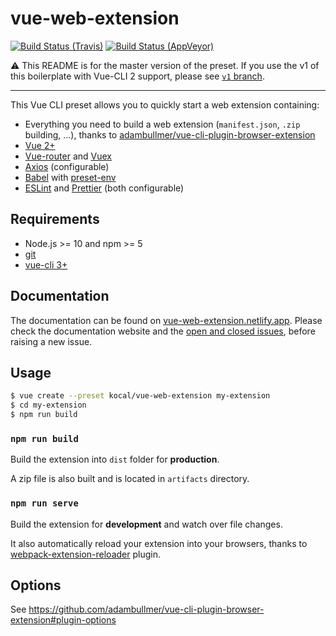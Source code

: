 # vue-web-extension

[![Build Status (Travis)](https://travis-ci.org/Kocal/vue-web-extension.svg?branch=master)](https://travis-ci.org/Kocal/vue-web-extension)
[![Build Status (AppVeyor)](https://ci.appveyor.com/api/projects/status/huaoxwvqcoyx2x08/branch/master?svg=true)](https://ci.appveyor.com/project/Kocal/vue-web-extension/branch/master)

:warning: This README is for the master version of the preset. If you use the v1 of this boilerplate with Vue-CLI 2 support, please see [`v1` branch](https://github.com/Kocal/vue-web-extension/tree/v1).

---

This Vue CLI preset allows you to quickly start a web extension containing:

- Everything you need to build a web extension (`manifest.json`, `.zip` building, ...), thanks to [adambullmer/vue-cli-plugin-browser-extension](https://github.com/adambullmer/vue-cli-plugin-browser-extension)
- [Vue 2+](https://github.com/vuejs/vue)
- [Vue-router](https://github.com/vuejs/vue-router) and [Vuex](https://github.com/vuejs/vuex)
- [Axios](https://github.com/axios/axios) (configurable)
- [Babel](https://github.com/babel/babel) with [preset-env](https://github.com/babel/babel/tree/master/packages/babel-preset-env)
- [ESLint](https://github.com/eslint/eslint) and [Prettier](https://github.com/prettier/prettier) (both configurable)

## Requirements

- Node.js >= 10 and npm >= 5
- [git](https://git-scm.com)
- [vue-cli 3+](https://github.com/vuejs/vue-cli)

## Documentation

The documentation can be found on [vue-web-extension.netlify.app](https://vue-web-extension.netlify.app/). Please check the documentation website and the [open and closed issues](https://github.com/Kocal/vue-web-extension/issues?q=), before raising a new issue.

## Usage

```bash
$ vue create --preset kocal/vue-web-extension my-extension
$ cd my-extension
$ npm run build
```

### `npm run build`

Build the extension into `dist` folder for **production**.

A zip file is also built and is located in `artifacts` directory.

### `npm run serve`


Build the extension for **development** and watch over file changes.

It also automatically reload your extension into your browsers, thanks to [webpack-extension-reloader](https://github.com/rubenspgcavalcante/webpack-extension-reloader) plugin.

## Options

See https://github.com/adambullmer/vue-cli-plugin-browser-extension#plugin-options
